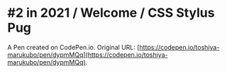 # #2 in 2021 / Welcome / CSS Stylus Pug

A Pen created on CodePen.io. Original URL: [https://codepen.io/toshiya-marukubo/pen/dypmMQq](https://codepen.io/toshiya-marukubo/pen/dypmMQq).


